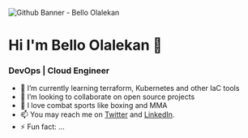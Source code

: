 ![Github Banner - Bello Olalekan](https://drive.google.com/file/d/1hX7EnaWonqn7G5CqZwDx_uTsF8k6EEKg/view?usp=sharing)

# Hi I'm Bello Olalekan 👋
### DevOps | Cloud Engineer 
<!--
**bello-olalekan/bello-olalekan** is a ✨ _special_ ✨ repository because its `README.md` (this file) appears on your GitHub profile.
Here are some ideas to get you started:
-->

- 🌱 I’m currently learning terraform, Kubernetes and other IaC tools
- 👯 I’m looking to collaborate on open source projects
- 💬 I love combat sports like boxing and MMA
- 📫 You may reach me on [Twitter](https://www.twitter.com/olalekanQBello) and [LinkedIn](https://www.linkedin.com/in/bello-olalekan).
- ⚡ Fun fact: ...
